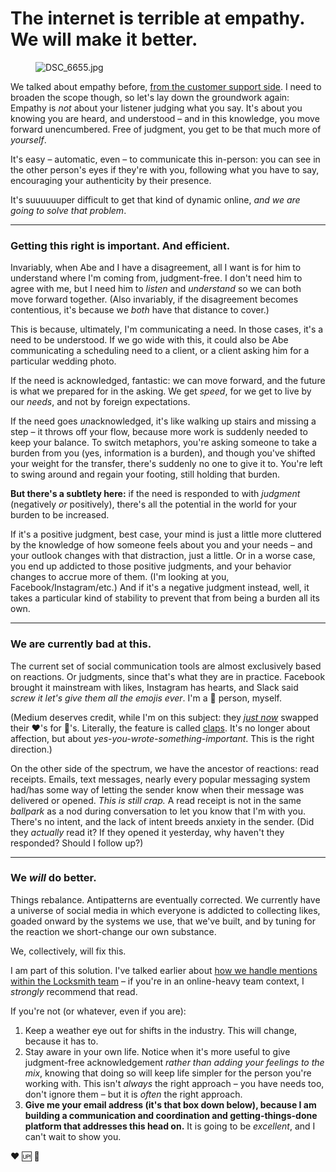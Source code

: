 # The internet is terrible at empathy. We will make it better.

<figure><img src="https://images.squarespace-cdn.com/content/v1/5990d0a46f4ca37e4c9886bc/1502910196295-HQA2AOCX2VVXZBM5BY5W/DSC_6655.jpg" alt="DSC_6655.jpg"><figcaption></figcaption></figure>

We talked about empathy before, [from the customer support side](empathy-empathy-empathy-customer-support-empathy.md). I need to broaden the scope though, so let's lay down the groundwork again: Empathy is _not_ about your listener judging what you say. It's about you knowing you are heard, and understood – and in this knowledge, you move forward unencumbered. Free of judgment, you get to be that much more of _yourself_.

It's easy – automatic, even – to communicate this in-person: you can see in the other person's eyes if they're with you, following what you have to say, encouraging your authenticity by their presence.

It's suuuuuuper difficult to get that kind of dynamic online, _and we are going to solve that problem_.

***

### Getting this right is important. And efficient.

Invariably, when Abe and I have a disagreement, all I want is for him to understand where I'm coming from, judgment-free. I don't need him to agree with me, but I need him to _listen_ and _understand_ so we can both move forward together. (Also invariably, if the disagreement becomes contentious, it's because we _both_ have that distance to cover.)

This is because, ultimately, I'm communicating a need. In those cases, it's a need to be understood. If we go wide with this, it could also be Abe communicating a scheduling need to a client, or a client asking him for a particular wedding photo.

If the need is acknowledged, fantastic: we can move forward, and the future is what we prepared for in the asking. We get _speed_, for we get to live by our _needs_, and not by foreign expectations.

If the need goes _u&#x6E;_&#x61;cknowledged, it's like walking up stairs and missing a step – it throws off your flow, because more work is suddenly needed to keep your balance. To switch metaphors, you're asking someone to take a burden from you (yes, information is a burden), and though you've shifted your weight for the transfer, there's suddenly no one to give it to. You're left to swing around and regain your footing, still holding that burden.

**But there's a subtlety here:** if the need is responded to with _judgment_ (negatively _or_ positively), there's all the potential in the world for your burden to be increased.

If it's a positive judgment, best case, your mind is just a little more cluttered by the knowledge of how someone feels about you and your needs – and your outlook changes with that distraction, just a little. Or in a worse case, you end up addicted to those positive judgments, and your behavior changes to accrue more of them. (I'm looking at you, Facebook/Instagram/etc.) And if it's a negative judgment instead, well, it takes a particular kind of stability to prevent that from being a burden all its own.

***

### We are currently bad at this.

The current set of social communication tools are almost exclusively based on reactions. Or judgments, since that's what they are in practice. Facebook brought it mainstream with likes, Instagram has hearts, and Slack said _screw it let's give them all the emojis ever_. I'm a 🐙 person, myself.

(Medium deserves credit, while I'm on this subject: they [_just now_](https://blog.medium.com/show-authors-more-%EF%B8%8F-with-s-c1652279ba01) swapped their ❤️'s for 👏's. Literally, the feature is called [claps](https://help.medium.com/hc/en-us/articles/115011350967-Claps). It's no longer about affection, but about _yes-you-wrote-something-important_. This is the right direction.)

On the other side of the spectrum, we have the ancestor of reactions: read receipts. Emails, text messages, nearly every popular messaging system had/has some way of letting the sender know when their message was delivered or opened. _This is still crap._ A read receipt is not in the same _ballpark_ as a nod during conversation to let you know that I'm with you. There's no intent, and the lack of intent breeds anxiety in the sender. (Did they _actually_ read it? If they opened it yesterday, why haven't they responded? Should I follow up?)

***

### We _will_ do better.

Things rebalance. Antipatterns are eventually corrected. We currently have a universe of social media in which everyone is addicted to collecting likes, goaded onward by the systems we use, that we've built, and by tuning for the reaction we short-change our own substance.

We, collectively, will fix this.

I am part of this solution. I've talked earlier about [how we handle mentions within the Locksmith team](trust-is-first.md#mentions) – if you're in an online-heavy team context, I _strongly_ recommend that read.

If you're not (or whatever, even if you are):

1. Keep a weather eye out for shifts in the industry. This will change, because it has to.
2. Stay aware in your own life. Notice when it's more useful to give judgment-free acknowledgement _rather than adding your feelings to the mix_, knowing that doing so will keep life simpler for the person you're working with. This isn't _always_ the right approach – you have needs too, don't ignore them – but it is _often_ the right approach.
3. **Give me your email address (it's that box down below), because I am building a communication and coordination and getting-things-done platform that addresses this head on.** It is going to be _excellent_, and I can't wait to show you.

❤️ 🆙 🐙

<figure><img src="https://images.squarespace-cdn.com/content/v1/5990d0a46f4ca37e4c9886bc/1502910553201-3M04TXAJMQ2UEDMT9H2Q/image-asset.jpeg" alt=""><figcaption></figcaption></figure>
